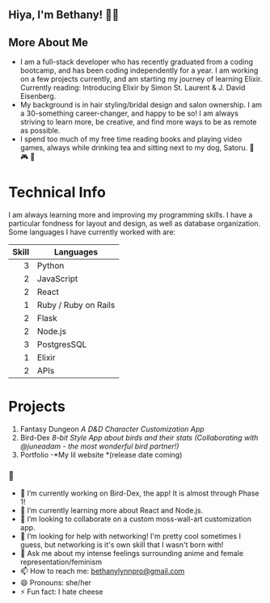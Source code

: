 ## Hiya, I'm Bethany! 🧚‍♀️

## More About Me

* I am a full-stack developer who has recently graduated from a coding bootcamp, and has been coding independently for a year. I am working on a few projects currently, and am starting my journey of learning Elixir. Currently reading: Introducing Elixir by Simon St. Laurent & J. David Eisenberg.
* My background is in hair styling/bridal design and salon ownership. I am a 30-something career-changer, and happy to be so! I am always striving to learn more, be creative, and find more ways to be as remote as possible. 
* I spend too much of my free time reading books and playing video games, always while drinking tea and sitting next to my dog, Satoru. 🐶 🎮 🍵

<!-- 
<picture>
  <source media="(prefers-color-scheme: dark)" srcset="[https://user-images.githubusercontent.com/25423296/163456776-7f95b81a-f1ed-45f7-b7ab-8fa810d529fa.png](https://media.tenor.com/m3kku21wt-cAAAAC/pixel-art-moon.gif)">
  <source media="(prefers-color-scheme: light)" srcset="[https://user-images.githubusercontent.com/25423296/163456779-a8556205-d0a5-45e2-ac17-42d089e3c3f8.png](https://image.pngaaa.com/658/2101658-middle.png)">
  <img alt="Shows an illustrated sun in light mode and a moon with stars in dark mode." src="https://user-images.githubusercontent.com/25423296/163456779-a8556205-d0a5-45e2-ac17-42d089e3c3f8.png">
</picture> -->

# Technical Info

I am always learning more and improving my programming skills. I have a particular fondness for layout and design, as well as database organization. 
Some languages I have currently worked with are:

| Skill | Languages |
|-----: |---------------|
|     3 | Python |
|     2 | JavaScript |
|     2| React    |
|     1| Ruby / Ruby on Rails |
|     2 | Flask |
|     2| Node.js    |
|     3 | PostgresSQL |
|     1| Elixir |
|     2| APIs    |

# Projects

1. Fantasy Dungeon *A D&D Character Customization App* 
2. Bird-Dex *8-bit Style App about birds and their stats (Collaborating with @juneadam - the most wonderful bird partner!)*
3. Portfolio -*My lil website *(release date coming)

### 🐉

- 🔭 I’m currently working on Bird-Dex, the app! It is almost through Phase 1!
- 🌱 I’m currently learning more about React and Node.js.
- 👯 I’m looking to collaborate on a custom moss-wall-art customization app.
- 🤔 I’m looking for help with networking! I'm pretty cool sometimes I guess, but networking is it's own skill that I wasn't born with!
- 💬 Ask me about my intense feelings surrounding anime and female representation/feminism 
- 📫 How to reach me: bethanylynnpro@gmail.com
- 😄 Pronouns: she/her
- ⚡ Fun fact: I hate cheese

